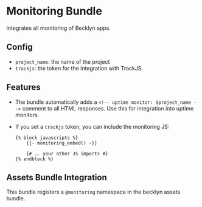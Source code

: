 Monitoring Bundle
=================

Integrates all monitoring of Becklyn apps.


Config
------

* `project_name`: the name of the project
* `trackjs`: the token for the integration with TrackJS.


Features
--------

*   The bundle automatically adds a `<!-- uptime monitor: $project_name -->` comment to all HTML responses. Use this for integration into uptime monitors.
*   If you set a `trackjs` token, you can include the monitoring JS:
    
    ```twig
    {% block javascripts %}
        {{- monitoring_embed() -}}
    
        {# .. your other JS imports #}
    {% endblock %}
    ```


Assets Bundle Integration
-------------------------

This bundle registers a `@monitoring` namespace in the becklyn assets bundle.
